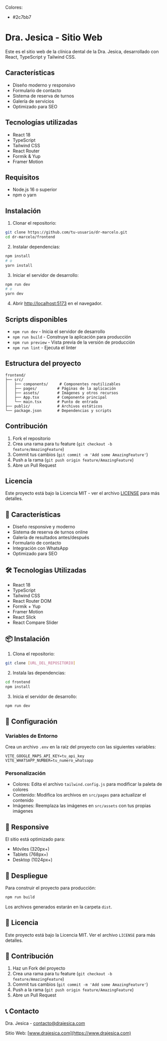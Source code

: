 Colores:
- #2c7bb7


# Dra. Jesica - Sitio Web

Este es el sitio web de la clínica dental de la Dra. Jesica, desarrollado con React, TypeScript y Tailwind CSS.

## Características

- Diseño moderno y responsivo
- Formulario de contacto
- Sistema de reserva de turnos
- Galería de servicios
- Optimizado para SEO

## Tecnologías utilizadas

- React 18
- TypeScript
- Tailwind CSS
- React Router
- Formik & Yup
- Framer Motion

## Requisitos

- Node.js 16 o superior
- npm o yarn

## Instalación

1. Clonar el repositorio:
```bash
git clone https://github.com/tu-usuario/dr-marcelo.git
cd dr-marcelo/frontend
```

2. Instalar dependencias:
```bash
npm install
# o
yarn install
```

3. Iniciar el servidor de desarrollo:
```bash
npm run dev
# o
yarn dev
```

4. Abrir [http://localhost:5173](http://localhost:5173) en el navegador.

## Scripts disponibles

- `npm run dev` - Inicia el servidor de desarrollo
- `npm run build` - Construye la aplicación para producción
- `npm run preview` - Vista previa de la versión de producción
- `npm run lint` - Ejecuta el linter

## Estructura del proyecto

```
frontend/
├── src/
│   ├── components/     # Componentes reutilizables
│   ├── pages/         # Páginas de la aplicación
│   ├── assets/        # Imágenes y otros recursos
│   ├── App.tsx        # Componente principal
│   └── main.tsx       # Punto de entrada
├── public/            # Archivos estáticos
└── package.json       # Dependencias y scripts
```

## Contribución

1. Fork el repositorio
2. Crea una rama para tu feature (`git checkout -b feature/AmazingFeature`)
3. Commit tus cambios (`git commit -m 'Add some AmazingFeature'`)
4. Push a la rama (`git push origin feature/AmazingFeature`)
5. Abre un Pull Request

## Licencia

Este proyecto está bajo la Licencia MIT - ver el archivo [LICENSE](LICENSE) para más detalles.

## 🚀 Características

- Diseño responsive y moderno
- Sistema de reserva de turnos online
- Galería de resultados antes/después
- Formulario de contacto
- Integración con WhatsApp
- Optimizado para SEO

## 🛠️ Tecnologías Utilizadas

- React 18
- TypeScript
- Tailwind CSS
- React Router DOM
- Formik + Yup
- Framer Motion
- React Slick
- React Compare Slider

## 📦 Instalación

1. Clona el repositorio:
```bash
git clone [URL_DEL_REPOSITORIO]
```

2. Instala las dependencias:
```bash
cd frontend
npm install
```

3. Inicia el servidor de desarrollo:
```bash
npm run dev
```

## 🔧 Configuración

### Variables de Entorno

Crea un archivo `.env` en la raíz del proyecto con las siguientes variables:

```env
VITE_GOOGLE_MAPS_API_KEY=tu_api_key
VITE_WHATSAPP_NUMBER=tu_numero_whatsapp
```

### Personalización

- Colores: Edita el archivo `tailwind.config.js` para modificar la paleta de colores
- Contenido: Modifica los archivos en `src/pages` para actualizar el contenido
- Imágenes: Reemplaza las imágenes en `src/assets` con tus propias imágenes

## 📱 Responsive

El sitio está optimizado para:
- Móviles (320px+)
- Tablets (768px+)
- Desktop (1024px+)

## 🚀 Despliegue

Para construir el proyecto para producción:

```bash
npm run build
```

Los archivos generados estarán en la carpeta `dist`.

## 📄 Licencia

Este proyecto está bajo la Licencia MIT. Ver el archivo `LICENSE` para más detalles.

## 👥 Contribución

1. Haz un Fork del proyecto
2. Crea una rama para tu feature (`git checkout -b feature/AmazingFeature`)
3. Commit tus cambios (`git commit -m 'Add some AmazingFeature'`)
4. Push a la rama (`git push origin feature/AmazingFeature`)
5. Abre un Pull Request

## 📞 Contacto

Dra. Jesica - [contacto@drajesica.com](mailto:contacto@drajesica.com)

Sitio Web: [www.drajesica.com](https://www.drajesica.com)
